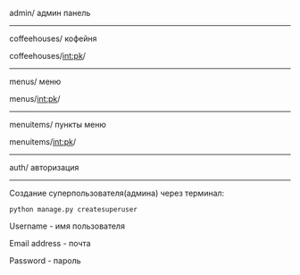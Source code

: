 admin/ админ панель 

____________________________

coffeehouses/ кофейня

coffeehouses/<int:pk>/
____________________________

menus/ меню

menus/<int:pk>/

____________________________

menuitems/ пункты меню

menuitems/<int:pk>/

____________________________

auth/ авторизация
____________________________
Создание суперпользователя(админа) через терминал:

	python manage.py createsuperuser

Username - имя пользователя

Email address - почта

Password - пароль
